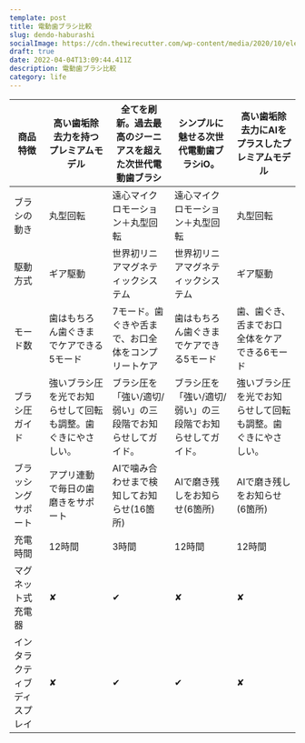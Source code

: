 ```yaml
---
template: post
title: 電動歯ブラシ比較
slug: dendo-haburashi
socialImage: https://cdn.thewirecutter.com/wp-content/media/2020/10/electrictoothbrush-2048px-9002.jpg?auto=webp&quality=75&width=1024
draft: true
date: 2022-04-04T13:09:44.411Z
description: 電動歯ブラシ比較
category: life
---
```

| 商品特徴           | 高い歯垢除去力を持つプレミアムモデル             | 全てを刷新。過去最高のジーニアスを超えた次世代電動歯ブラシ  | シンプルに魅せる次世代電動歯ブラシiO。           | 高い歯垢除去力にAIをプラスしたプレミアムモデル       |
|----------------|--------------------------------|--------------------------------|--------------------------------|--------------------------------|
| ブラシの動き         | 丸型回転                           | 遠心マイクロモーション＋丸型回転               | 遠心マイクロモーション＋丸型回転               | 丸型回転                           |
| 駆動方式           | ギア駆動                           | 世界初リニアマグネティックシステム              | 世界初リニアマグネティックシステム              | ギア駆動                           |
| モード数           | 歯はもちろん歯ぐきまでケアできる5モード           | 7モード。歯ぐきや舌まで、お口全体をコンプリートケア     | 歯はもちろん歯ぐきまでケアできる5モード           | 歯、歯ぐき、舌までお口全体をケアできる6モード        |
| ブラシ圧ガイド        | 強いブラシ圧を光でお知らせして回転も調整。歯ぐきにやさしい。 | ブラシ圧を「強い/適切/弱い」の三段階でお知らせしてガイド。 | ブラシ圧を「強い/適切/弱い」の三段階でお知らせしてガイド。 | 強いブラシ圧を光でお知らせして回転も調整。歯ぐきにやさしい。 |
| ブラッシングサポート     | アプリ連動で毎日の歯磨きをサポート              | AIで噛み合わせまで検知してお知らせ(16箇所)       | AIで磨き残しをお知らせ(6箇所)              | AIで磨き残しをお知らせ(6箇所)              |
| 充電時間           | 12時間                           | 3時間                            | 12時間                           | 12時間                           |
| マグネット式充電器      | ✘                              | ✔                              | ✘                              | ✘                              |
| インタラクティブディスプレイ | ✘                              | ✔                              | ✔                              | ✘                              |